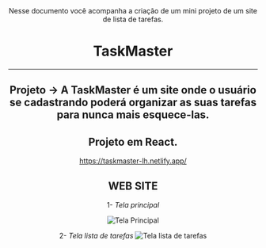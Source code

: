 <div align= center>
  Nesse documento você acompanha a criação de um mini projeto de um site de lista de tarefas.
<div/>
<h1>TaskMaster</h1>
<hr/>

## Projeto -> A TaskMaster é um site onde o usuário se cadastrando poderá organizar as suas tarefas para nunca mais esquece-las.
## Projeto em React.
https://taskmaster-lh.netlify.app/

## WEB SITE
1- *Tela principal*

![Tela Principal](https://github.com/Luizynhoo/TaskMaster/blob/main/img/Tela%20principal.png)

2- *Tela lista de tarefas*
![Tela lista de tarefas](https://github.com/Luizynhoo/TaskMaster/blob/main/img/Captura%20de%20tela%202024-09-20%20005153.png)
